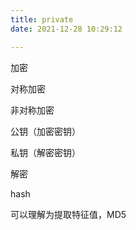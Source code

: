 ```yaml
---
title: private
date: 2021-12-28 10:29:12

---
```


加密

对称加密

非对称加密

公钥（加密密钥）

私钥（解密密钥）

解密

hash

可以理解为提取特征值，MD5

